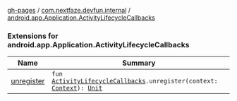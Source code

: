 [gh-pages](../../index.md) / [com.nextfaze.devfun.internal](../index.md) / [android.app.Application.ActivityLifecycleCallbacks](.)

### Extensions for android.app.Application.ActivityLifecycleCallbacks

| Name | Summary |
|---|---|
| [unregister](unregister.md) | `fun `[`ActivityLifecycleCallbacks`](https://developer.android.com/reference/android/app/Application/ActivityLifecycleCallbacks.html)`.unregister(context: `[`Context`](https://developer.android.com/reference/android/content/Context.html)`): `[`Unit`](https://kotlinlang.org/api/latest/jvm/stdlib/kotlin/-unit/index.html) |
